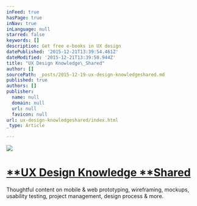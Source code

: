 ```yaml
---
inFeed: true
hasPage: true
inNav: true
inLanguage: null
starred: false
keywords: []
description: Get free e-books in UX design
datePublished: '2015-12-21T13:39:54.461Z'
dateModified: '2015-12-21T13:39:50.944Z'
title: "UX Design Knowledge\_Shared"
author: []
sourcePath: _posts/2015-12-19-ux-design-knowledgeshared.md
published: true
authors: []
publisher:
  name: null
  domain: null
  url: null
  favicon: null
url: ux-design-knowledgeshared/index.html
_type: Article

---
```

![](https://s3-us-west-2.amazonaws.com/the-grid-img/p/82173db7b214829a81fa3032611fd9322688262e.png)

# [**UX Design Knowledge **Shared][0]

Thoughtful content on mobile & web prototyping, wireframing, mockups, usability testing, project management, design process & more.

[0]: https://www.uxpin.com/knowledge.html